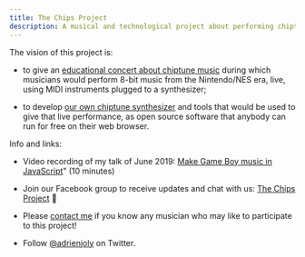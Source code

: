 ```yaml
---
title: The Chips Project
description: A musical and technological project about performing chiptunes live
---
```


The vision of this project is:

- to give an [educational concert about chiptune music](https://hackmd.io/nszFj8pcTAynVP04-GUePw) during which musicians would perform 8-bit music from the Nintendo/NES era, live, using MIDI instruments plugged to a synthesizer;

- to develop [our own chiptune synthesizer](https://adrienjoly.com/webmidi-launchkey-mini/) and tools that would be used to give that live performance, as open source software that anybody can run for free on their web browser.

Info and links:

- Video recording of my talk of June 2019: [Make Game Boy music in JavaScript](https://www.youtube.com/watch?v=xsKB5bRKZ4Y&t=621s)" (10 minutes)

- Join our Facebook group to receive updates and chat with us: [The Chips Project](https://www.facebook.com/groups/thechips) 🤗

- Please [contact me](mailto:contact@adrienjoly.com) if you know any musician who may like to participate to this project!

- Follow [@adrienjoly](https://twitter.com/adrienjoly) on Twitter.
